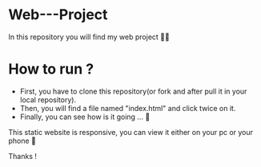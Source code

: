 # Web---Project
In this repository you will find my web project :technologist:

# How to run ?

- First, you have to clone this repository(or fork and after pull it in your local repository).
- Then, you will find a file named "index.html" and click twice on it.
- Finally, you can see how is it going ... :rocket:

This static website is responsive, you can view it either on your pc or your phone :iphone:

Thanks ! 